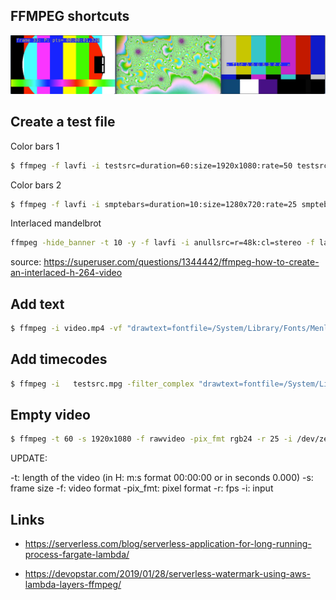 ## FFMPEG shortcuts

![ffmpeg](test_files/ffmpeg.png)

## Create a test file 


Color bars 1
```bash
$ ffmpeg -f lavfi -i testsrc=duration=60:size=1920x1080:rate=50 testsrc.mpg
```


Color bars 2

```bash
$ ffmpeg -f lavfi -i smptebars=duration=10:size=1280x720:rate=25 smptebars.mp4
```



Interlaced mandelbrot

```bash
ffmpeg -hide_banner -t 10 -y -f lavfi -i anullsrc=r=48k:cl=stereo -f lavfi -i mandelbrot=r=50:size=1920x1080 -vf 'interlace=scan=tff:lowpass=complex,format=yuv420p' -flags +ildct -codec:a aac -b:a 128k -aac_coder twoloop -codec:v libx264 -preset veryfast -tune animation -profile:v high -crf 35 -level 5.2 -shortest mandelbrot.mp4
```

source: https://superuser.com/questions/1344442/ffmpeg-how-to-create-an-interlaced-h-264-video



## Add text


```bash
$ ffmpeg -i video.mp4 -vf "drawtext=fontfile=/System/Library/Fonts/Menlo.ttc:text='Hello': x=100: y=500: fontsize=84: fontcolor=yellow@0.8: box=1: boxcolor=blue@0.9" -c:a copy -c:v libx264 -preset veryfast -crf 16 -x264-params keyint=60 -map 0  output.mp4
```

## Add timecodes

```bash
$ ffmpeg -i   testsrc.mpg -filter_complex "drawtext=fontfile=/System/Library/Fonts/Menlo.ttc:text='frame %{n}\\: %{pict_type}\\: pts=%{pts \\: hms}': x=100: y=50: fontsize=84: fontcolor=yellow@0.8: box=1: boxcolor=blue@0.9" -c:a copy -c:v libx264 -preset veryfast -crf 16 -x264-params keyint=60 -map 0  testsrcb.mp4
```

## Empty video

```bash
$ ffmpeg -t 60 -s 1920x1080 -f rawvideo -pix_fmt rgb24 -r 25 -i /dev/zero empty.mpeg

```

UPDATE:

-t:       length of the video (in H: m:s format 00:00:00 or in seconds 0.000)
-s:       frame size
-f:       video format
-pix_fmt: pixel format
-r:       fps
-i:       input



## Links

- https://serverless.com/blog/serverless-application-for-long-running-process-fargate-lambda/

- https://devopstar.com/2019/01/28/serverless-watermark-using-aws-lambda-layers-ffmpeg/